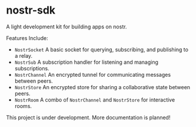 # nostr-sdk

A light development kit for building apps on nostr.

Features Include:

* `NostrSocket`   A basic socket for querying, subscribing, and publishing to a relay.
* `NostrSub`      A subscription handler for listening and managing subscriptions.
* `NostrChannel`  An encrypted tunnel for communicating messages between peers.
* `NostrStore`    An encrypted store for sharing a collaborative state between peers.
* `NostrRoom`     A combo of `NostrChannel` and `NostrStore` for interactive rooms.

This project is under development. More documentation is planned!
